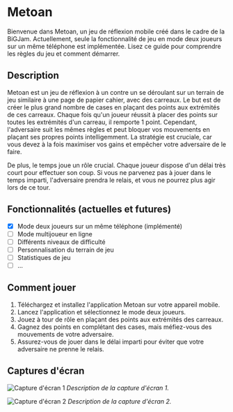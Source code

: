 # Metoan

Bienvenue dans Metoan, un jeu de réflexion mobile créé dans le cadre de la BiGJam. Actuellement, seule la fonctionnalité de jeu en mode deux joueurs sur un même téléphone est implémentée. Lisez ce guide pour comprendre les règles du jeu et comment démarrer.

## Description

Metoan est un jeu de réflexion à un contre un se déroulant sur un terrain de jeu similaire à une page de papier cahier, avec des carreaux. Le but est de créer le plus grand nombre de cases en plaçant des points aux extrémités de ces carreaux. Chaque fois qu'un joueur réussit à placer des points sur toutes les extrémités d'un carreau, il remporte 1 point. Cependant, l'adversaire suit les mêmes règles et peut bloquer vos mouvements en plaçant ses propres points intelligemment. La stratégie est cruciale, car vous devez à la fois maximiser vos gains et empêcher votre adversaire de le faire.

De plus, le temps joue un rôle crucial. Chaque joueur dispose d'un délai très court pour effectuer son coup. Si vous ne parvenez pas à jouer dans le temps imparti, l'adversaire prendra le relais, et vous ne pourrez plus agir lors de ce tour.

## Fonctionnalités (actuelles et futures)

- [x] Mode deux joueurs sur un même téléphone (implémenté)
- [ ] Mode multijoueur en ligne
- [ ] Différents niveaux de difficulté
- [ ] Personnalisation du terrain de jeu
- [ ] Statistiques de jeu
- [ ] ...

## Comment jouer

1. Téléchargez et installez l'application Metoan sur votre appareil mobile.
2. Lancez l'application et sélectionnez le mode deux joueurs.
3. Jouez à tour de rôle en plaçant des points aux extrémités des carreaux.
4. Gagnez des points en complétant des cases, mais méfiez-vous des mouvements de votre adversaire.
5. Assurez-vous de jouer dans le délai imparti pour éviter que votre adversaire ne prenne le relais.

## Captures d'écran

![Capture d'écran 1](chemin/vers/capture/ecran1.png)
*Description de la capture d'écran 1.*

![Capture d'écran 2](chemin/vers/capture/ecran2.png)
*Description de la capture d'écran 2.*

